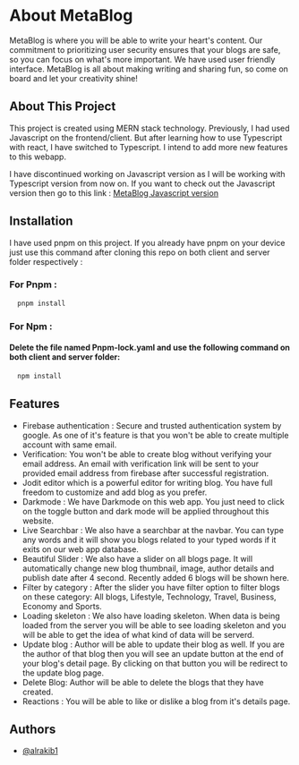 # About MetaBlog

MetaBlog is where you will be able to write your heart's content. Our commitment to prioritizing user security ensures that your blogs are safe, so you can focus on what's more important. We have used user friendly interface. MetaBlog is all about making writing and sharing fun, so come on board and let your creativity shine!

## About This Project

This project is created using MERN stack technology. Previously, I had used Javascript on the frontend/client. But after learning how to use Typescript with react, I have switched to Typescript. I intend to add more new features to this webapp.

I have discontinued working on Javascript version as I will be working with Typescript version from now on. If you want to check out the Javascript version then go to this link : <a href="https://github.com/alrakib1/MetaBlog-Js" target="_blank">MetaBlog Javascript version</a>

## Installation

I have used pnpm on this project. If you already have pnpm on your device just use this command after cloning this repo on both client and server folder respectively :

### For Pnpm :

```bash
  pnpm install
```

### For Npm :

#### Delete the file named Pnpm-lock.yaml and use the following command on both client and server folder:

```bash
  npm install
```

## Features

- Firebase authentication : Secure and trusted authentication system by google. As one of it's feature is that you won't be able to create multiple account with same email.
- Verification: You won't be able to create blog without verifying your email address. An email with verification link will be sent to your provided email address from firebase after successful registration.
- Jodit editor which is a powerful editor for writing blog. You have full freedom to customize and add blog as you prefer.
- Darkmode : We have Darkmode on this web app. You just need to click on the toggle button and dark mode will be applied throughout this website.
- Live Searchbar : We also have a searchbar at the navbar. You can type any words and it will show you blogs related to your typed words if it exits on our web app database.
- Beautiful Slider : We also have a slider on all blogs page. It will automatically change new blog thumbnail, image, author details and publish date after 4 second. Recently added 6 blogs will be shown here.
- Filter by category : After the slider you have filter option to filter blogs on these category: All blogs, Lifestyle, Technology, Travel, Business, Economy and Sports.
- Loading skeleton : We also have loading skeleton. When data is being loaded from the server you will be able to see loading skeleton and you will be able to get the idea of what kind of data will be serverd.
- Update blog : Author will be able to update their blog as well. If you are the author of that blog then you will see an update button at the end of your blog's detail page. By clicking on that button you will be redirect to the update blog page.
- Delete Blog: Author will be able to delete the blogs that they have created.
- Reactions : You will be able to like or dislike a blog from it's details page.


## Authors

- [@alrakib1](https://www.github.com/alrakib1)
